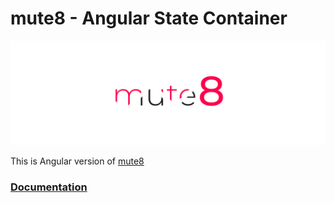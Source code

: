 
# mute8 - Angular State Container
![mute8](https://github.com/PawelJastrzebski/mute8/raw/main/doc/mut8.svg)

This is Angular version of [mute8](https://www.npmjs.com/package/mute8)

### [Documentation](https://paweljastrzebski.github.io/mute8)